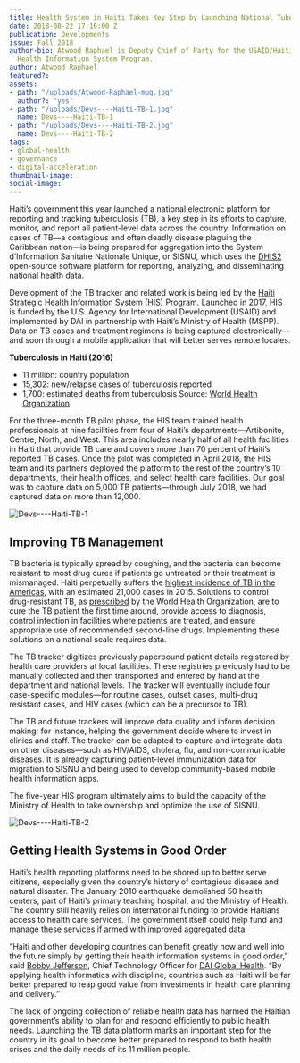 ```yaml
---
title: Health System in Haiti Takes Key Step by Launching National Tuberculosis Tracker
date: 2018-08-22 17:16:00 Z
publication: Developments
issue: Fall 2018
author-bio: Atwood Raphael is Deputy Chief of Party for the USAID/Haiti Strategic
  Health Information System Program.
author: Atwood Raphael
featured?: 
assets:
- path: "/uploads/Atwood-Raphael-mug.jpg"
  author?: 'yes'
- path: "/uploads/Devs----Haiti-TB-1.jpg"
  name: Devs----Haiti-TB-1
- path: "/uploads/Devs----Haiti-TB-2.jpg"
  name: Devs----Haiti-TB-2
tags:
- global-health
- governance
- digital-acceleration
thumbnail-image:
social-image:
---
```


Haiti’s government this year launched a national electronic platform for reporting and tracking tuberculosis (TB), a key step in its efforts to capture, monitor, and report all patient-level data across the country. Information on cases of TB—a contagious and often deadly disease plaguing the Caribbean nation—is being prepared for aggregation into the System d’Information Sanitaire Nationale Unique, or SISNU, which uses the [DHIS2](http://www.hisp.org/aboutus/) open-source software platform for reporting, analyzing, and disseminating national health data.




Development of the TB tracker and related work is being led by the [Haiti Strategic Health Information System (HIS) Program](https://www.dai.com/our-work/projects/haiti-strategic-health-information-system-his-program). Launched in 2017, HIS is funded by the U.S. Agency for International Development (USAID) and implemented by DAI in partnership with Haiti’s Ministry of Health (MSPP). Data on TB cases and treatment regimens is being captured electronically—and soon through a mobile application that will better serves remote locales.

<aside><p><strong>Tuberculosis in Haiti (2016)</strong></p>
<ul>
<li>11 million: country population</li>
<li>15,302: new/relapse cases of tuberculosis reported</li>
<li>1,700: estimated deaths from tuberculosis
Source: <a href="https://extranet.who.int/sree/Reports?op=Replet&amp;name=%2FWHO_HQ_Reports%2FG2%2FPROD%2FEXT%2FTBCountryProfile&amp;ISO2=HT&amp;LAN=EN&amp;outtype=html">World Health Organization</a></li>
</ul>
</aside>

For the three-month TB pilot phase, the HIS team trained health professionals at nine facilities from four of Haiti’s departments—Artibonite, Centre, North, and West. This area includes nearly half of all health facilities in Haiti that provide TB care and covers more than 70 percent of Haiti’s reported TB cases. Once the pilot was completed in April 2018, the HIS team and its partners deployed the platform to the rest of the country’s 10 departments, their health offices, and select health care facilities. Our goal was to capture data on 5,000 TB patients—through July 2018, we had captured data on more than 12,000.

![Devs----Haiti-TB-1](/uploads/Devs----Haiti-TB-1.jpg "Training health workers to operate Haiti's national tuberculosis tracker.") 

## Improving TB Management

TB bacteria is typically spread by coughing, and the bacteria can become resistant to most drug cures if patients go untreated or their treatment is mismanaged. Haiti perpetually suffers the [highest incidence of TB in the Americas](http://apps.who.int/medicinedocs/documents/s23098en/s23098en.pdf), with an estimated 21,000 cases in 2015. Solutions to control drug-resistant TB, as [prescribed](http://www.who.int/features/qa/79/en/) by the World Health Organization, are to cure the TB patient the first time around, provide access to diagnosis, control infection in facilities where patients are treated, and ensure appropriate use of recommended second-line drugs. Implementing these solutions on a national scale requires data. 

The TB tracker digitizes previously paperbound patient details registered by health care providers at local facilities. These registries previously had to be manually collected and then transported and entered by hand at the department and national levels. The tracker will eventually include four case-specific modules—for routine cases, outset cases, multi-drug resistant cases, and HIV cases (which can be a precursor to TB).

The TB and future trackers will improve data quality and inform decision making; for instance, helping the government decide where to invest in clinics and staff. The tracker can be adapted to capture and integrate data on other diseases—such as HIV/AIDS, cholera, flu, and non-communicable diseases. It is already capturing patient-level immunization data for migration to SISNU and being used to develop community-based mobile health information apps.
 
The five-year HIS program ultimately aims to build the capacity of the Ministry of Health to take ownership and optimize the use of SISNU.

![Devs----Haiti-TB-2](/uploads/Devs----Haiti-TB-2.jpg "Haiti HIS Field Officer Pouchy Dacière trains Northeastern Health Directorate representatives to insert data on SISNU.") 

## Getting Health Systems in Good Order

Haiti’s health reporting platforms need to be shored up to better serve citizens, especially given the country’s history of contagious disease and natural disaster. The January 2010 earthquake demolished 50 health centers, part of Haiti’s primary teaching hospital, and the Ministry of Health. The country still heavily relies on international funding to provide Haitians access to health care services. The government itself could help fund and manage these services if armed with improved aggregated data. 

“Haiti and other developing countries can benefit greatly now and well into the future simply by getting their health information systems in good order,” said [Bobby Jefferson](https://www.dai.com/who-we-are/our-team/bobby-jefferson), Chief Technology Officer for [DAI Global Health](https://www.dai.com/our-work/solutions/global-health). “By applying health informatics with discipline, countries such as Haiti will be far better prepared to reap good value from investments in health care planning and delivery.”

The lack of ongoing collection of reliable health data has harmed the Haitian government’s ability to plan for and respond efficiently to public health needs. Launching the TB data platform marks an important step for the country in its goal to become better prepared to respond to both health crises and the daily needs of its 11 million people.
